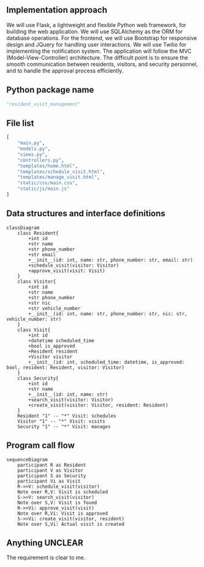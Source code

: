 ## Implementation approach
We will use Flask, a lightweight and flexible Python web framework, for building the web application. We will use SQLAlchemy as the ORM for database operations. For the frontend, we will use Bootstrap for responsive design and JQuery for handling user interactions. We will use Twilio for implementing the notification system. The application will follow the MVC (Model-View-Controller) architecture. The difficult point is to ensure the smooth communication between residents, visitors, and security personnel, and to handle the approval process efficiently.

## Python package name
```python
"resident_visit_management"
```

## File list
```python
[
    "main.py",
    "models.py",
    "views.py",
    "controllers.py",
    "templates/home.html",
    "templates/schedule_visit.html",
    "templates/manage_visit.html",
    "static/css/main.css",
    "static/js/main.js"
]
```

## Data structures and interface definitions
```mermaid
classDiagram
    class Resident{
        +int id
        +str name
        +str phone_number
        +str email
        +__init__(id: int, name: str, phone_number: str, email: str)
        +schedule_visit(visitor: Visitor)
        +approve_visit(visit: Visit)
    }
    class Visitor{
        +int id
        +str name
        +str phone_number
        +str nic
        +str vehicle_number
        +__init__(id: int, name: str, phone_number: str, nic: str, vehicle_number: str)
    }
    class Visit{
        +int id
        +datetime scheduled_time
        +bool is_approved
        +Resident resident
        +Visitor visitor
        +__init__(id: int, scheduled_time: datetime, is_approved: bool, resident: Resident, visitor: Visitor)
    }
    class Security{
        +int id
        +str name
        +__init__(id: int, name: str)
        +search_visit(visitor: Visitor)
        +create_visit(visitor: Visitor, resident: Resident)
    }
    Resident "1" -- "*" Visit: schedules
    Visitor "1" -- "*" Visit: visits
    Security "1" -- "*" Visit: manages
```

## Program call flow
```mermaid
sequenceDiagram
    participant R as Resident
    participant V as Visitor
    participant S as Security
    participant Vi as Visit
    R->>V: schedule_visit(visitor)
    Note over R,V: Visit is scheduled
    S->>V: search_visit(visitor)
    Note over S,V: Visit is found
    R->>Vi: approve_visit(visit)
    Note over R,Vi: Visit is approved
    S->>Vi: create_visit(visitor, resident)
    Note over S,Vi: Actual visit is created
```

## Anything UNCLEAR
The requirement is clear to me.